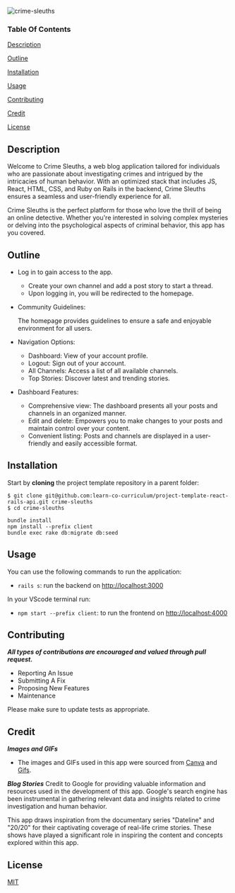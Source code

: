 
![crime-sleuths](https://github.com/janicera2880/crime-sleuths/assets/104116819/36aa4431-cb14-4b3f-b131-b66ec0dfaecc)
### Table Of Contents

[Description](#description) 

[Outline](#outline)

[Installation](#installation) 

[Usage](#usage) 

[Contributing](#contributing) 

[Credit](#credit)

[License](#license) 

## Description 
Welcome to Crime Sleuths, a web blog application tailored for individuals who are passionate about investigating crimes and intrigued by the intricacies of human behavior. With an optimized stack that includes JS, React, HTML, CSS, and Ruby on Rails in the backend, Crime Sleuths ensures a seamless and user-friendly experience for all.

Crime Sleuths is the perfect platform for those who love the thrill of being an online detective. Whether you're interested in solving complex mysteries or delving into the psychological aspects of criminal behavior, this app has you covered.

## Outline

- Log in to gain access to the app.
  
    - Create your own channel and add a post story to start a thread.
    - Upon logging in, you will be redirected to the homepage.
          

- Community Guidelines:

  The homepage provides guidelines to ensure a safe and enjoyable environment for all users.

- Navigation Options:

    - Dashboard: View of your account profile.
    - Logout: Sign out of your account.
    - All Channels: Access a list of all available channels.
    - Top Stories: Discover latest and trending stories.

- Dashboard Features:

    - Comprehensive view: The dashboard presents all your posts and channels in an organized manner.
    - Edit and delete: Empowers you to make changes to your posts and maintain control over your content.
    - Convenient listing: Posts and channels are displayed in a user-friendly and easily accessible format.


## Installation

Start by **cloning** the project template repository in a parent folder:

```
$ git clone git@github.com:learn-co-curriculum/project-template-react-rails-api.git crime-sleuths
$ cd crime-sleuths
```

```
bundle install
npm install --prefix client
bundle exec rake db:migrate db:seed
```
## Usage

You can use the following commands to run the application:

- `rails s`: run the backend on [http://localhost:3000](http://localhost:3000)

In your VScode terminal run:

- `npm start --prefix client`: to run the frontend on
  [http://localhost:4000](http://localhost:4000)

## Contributing 

***All types of contributions are encouraged and valued through pull request.***

- Reporting An Issue
- Submitting A Fix
- Proposing New Features
- Maintenance

Please make sure to update tests as appropriate.

## Credit

***Images and GIFs***
- The images and GIFs used in this app were sourced from [Canva](“https://www.canva.com/”)
 and [Gifs](“https://gifs.com/”).

***Blog Stories***
Credit to Google for providing valuable information and resources used in the development of this app. Google's search engine has been instrumental in gathering relevant data and insights related to crime investigation and human behavior.

This app draws inspiration from the documentary series "Dateline" and "20/20" for their captivating coverage of real-life crime stories. These shows have played a significant role in inspiring the content and concepts explored within this app.

## License 

[MIT](“https://choosealicense.com/licenses/mit/”)
